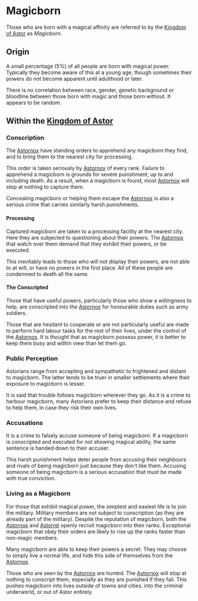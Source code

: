 # Magicborn

Those who are born with a magical affinity are referred to by the [Kingdom of Astor](kingdom-of-astor.md) as *Magicborn*.

## Origin

A small percentage (5%) of all people are born with magical power. Typically they become aware of this at a young age, though sometimes their powers do not become apparent until adulthood or later.

There is no correlation between race, gender, genetic background or bloodline between those born with magic and those born without. It appears to be random.

## Within the [Kingdom of Astor](kingdom-of-astor.md)

### Conscription

The [Astornox](../../organisations/astornox/astornox.md) have standing orders to apprehend any magicborn they find, and to bring them to the nearest city for processing.

This order is taken seriously by [Astornox](../../organisations/astornox/astornox.md) of every rank. Failure to apprehend a magicborn is grounds for severe punishment, up to and including death. As a result, when a magicborn is found, most [Astornox](../../organisations/astornox/astornox.md) will stop at nothing to capture them.

Concealing magicborn or helping them escape the [Astornox](../../organisations/astornox/astornox.md) is also a serious crime that carries similarly harsh punishments.

#### Processing

Captured magicborn are taken to a processing facility at the nearest city. Here they are subjected to questioning about their powers. The [Astornox](../../organisations/astornox/astornox.md) that watch over them demand that they exhibit their powers, or be executed.

This inevitably leads to those who will not display their powers, are not able to at will, or have no powers in the first place. All of these people are condemned to death all the same.

#### The Conscripted

Those that have useful powers, particularly those who show a willingness to help, are conscripted into the [Astornox](../../organisations/astornox/astornox.md) for honourable duties such as army soldiers.

Those that are hesitant to cooperate or are not particularly useful are made to perform hard labour tasks for the rest of their lives, under the control of the [Astornox](../../organisations/astornox/astornox.md). It is thought that as magicborn possess power, it is better to keep them busy and within view than let them go.

### Public Perception

Astorians range from accepting and sympathetic to frightened and distant to magicborn. The latter tends to be truer in smaller settlements where their exposure to magicborn is lesser.

It is said that trouble follows magicborn wherever they go. As it is a crime to harbour magicborn, many Astorians prefer to keep their distance and refuse to help them, in case they risk their own lives.

### Accusations

It is a crime to falsely accuse someone of being magicborn. If a magicborn is conscripted and executed for not showing magical ability, the same sentence is handed down to their accuser.

This harsh punishment helps deter people from accusing their neighbours and rivals of being magicborn just because they don't like them. Accusing someone of being magicborn is a serious accusation that must be made with true conviction.

### Living as a Magicborn

For those that exhibit magical power, the simplest and easiest life is to join the military. Military members are not subject to conscription (as they are already part of the military). Despite the reputation of magicborn, both the [Astornox](../../organisations/astornox/astornox.md) and [Astorrel](../../organisations/astorrel/astorrel.md) openly recruit magicborn into their ranks. Exceptional magicborn that obey their orders are likely to rise up the ranks faster than non-magic members.

Many magicborn are able to keep their powers a secret. They may choose to simply live a normal life, and hide this side of themselves from the [Astornox](../../organisations/astornox/astornox.md).

Those who are seen by the [Astornox](../../organisations/astornox/astornox.md) are hunted. The [Astornox](../../organisations/astornox/astornox.md) will stop at nothing to conscript them, especially as they are punished if they fail. This pushes magicborn into lives outside of towns and cities, into the criminal underworld, or out of Astor entirely.
